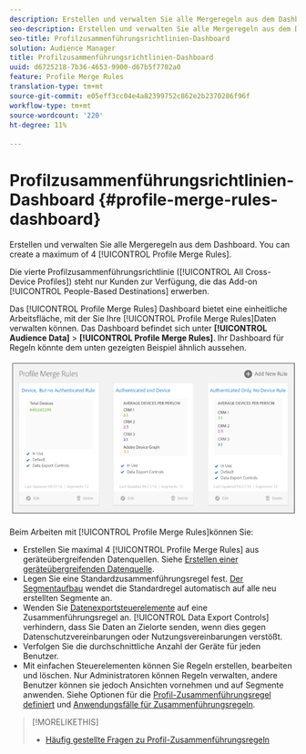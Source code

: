 ```yaml
---
description: Erstellen und verwalten Sie alle Mergeregeln aus dem Dashboard. Sie können maximal 4 Profil Merge Rules erstellen.
seo-description: Erstellen und verwalten Sie alle Mergeregeln aus dem Dashboard. Sie können maximal 4 Profil Merge Rules erstellen.
seo-title: Profilzusammenführungsrichtlinien-Dashboard
solution: Audience Manager
title: Profilzusammenführungsrichtlinien-Dashboard
uuid: d6725218-7b36-4653-9900-d67b5f7702a0
feature: Profile Merge Rules
translation-type: tm+mt
source-git-commit: e05eff3cc04e4a82399752c862e2b2370286f96f
workflow-type: tm+mt
source-wordcount: '220'
ht-degree: 11%

---
```



# Profilzusammenführungsrichtlinien-Dashboard {#profile-merge-rules-dashboard}

Erstellen und verwalten Sie alle Mergeregeln aus dem Dashboard. You can create a maximum of 4 [!UICONTROL Profile Merge Rules].

Die vierte Profilzusammenführungsrichtlinie ([!UICONTROL All Cross-Device Profiles]) steht nur Kunden zur Verfügung, die das Add-on [!UICONTROL People-Based Destinations] erwerben.

Das [!UICONTROL Profile Merge Rules] Dashboard bietet eine einheitliche Arbeitsfläche, mit der Sie Ihre [!UICONTROL Profile Merge Rules]Daten verwalten können. Das Dashboard befindet sich unter **[!UICONTROL Audience Data]** > **[!UICONTROL Profile Merge Rules]**. Ihr Dashboard für Regeln könnte dem unten gezeigten Beispiel ähnlich aussehen.

![](assets/profile-dashboard.png)

Beim Arbeiten mit [!UICONTROL Profile Merge Rules]können Sie:

* Erstellen Sie maximal 4 [!UICONTROL Profile Merge Rules] aus geräteübergreifenden Datenquellen. Siehe [Erstellen einer geräteübergreifenden Datenquelle](merge-rules-start.md#create-data-source).
* Legen Sie eine Standardzusammenführungsregel fest. [Der Segmentaufbau](../segments/segment-builder.md) wendet die Standardregel automatisch auf alle neu erstellten Segmente an.
* Wenden Sie [Datenexportsteuerelemente](../data-export-controls.md) auf eine Zusammenführungsregel an. [!UICONTROL Data Export Controls] verhindern, dass Sie Daten an Zielorte senden, wenn dies gegen Datenschutzvereinbarungen oder Nutzungsvereinbarungen verstößt.
* Verfolgen Sie die durchschnittliche Anzahl der Geräte für jeden Benutzer.
* Mit einfachen Steuerelementen können Sie Regeln erstellen, bearbeiten und löschen. Nur Administratoren können Regeln verwalten, andere Benutzer können sie jedoch Ansichten vornehmen und auf Segmente anwenden. Siehe Optionen für die [Profil-Zusammenführungsregel definiert](merge-rule-definitions.md) und [Anwendungsfälle für Zusammenführungsregeln](merge-rule-targeting-options.md).

>[!MORELIKETHIS]
>
>* [Häufig gestellte Fragen zu Profil-Zusammenführungsregeln](../../faq/faq-profile-merge.md)

